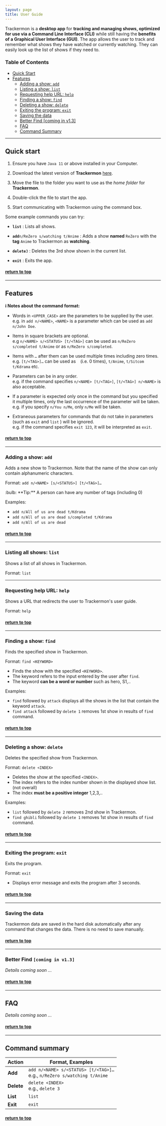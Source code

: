 ```yaml
---
layout: page
title: User Guide
---
```


Trackermon is a **desktop app** for **tracking and managing shows, optimized for use via a
Command Line Interface (CLI)** while still having the **benefits of a Graphical User Interface (GUI)**.
The app allows the user to track and remember what shows they have watched or currently watching.
They can easily look up the list of shows if they need to.

### Table of Contents
* [Quick Start](#quick-start)
* [Features](#features)
  * [Adding a show: `add`](#adding-a-show-add)
  * [Listing a show: `list`](#listing-all-shows-list)
  * [Requesting help URL: `help`](#requesting-help-url-help)
  * [Finding a show: `find`](#finding-a-show-find)
  * [Deleting a show: `delete`](#deleting-a-show-delete)
  * [Exiting the program: `exit`](#exiting-the-program-exit)
  * [Saving the data](#saving-the-data)
  * [Better Find [coming in v1.3]](#better-find-coming-in-v13)
  * [FAQ](#faq)
  * [Command Summary](#command-summary)


--------------------------------------------------------------------------------------------------------------------

## Quick start

1. Ensure you have `Java 11` or above installed in your Computer.

2. Download the latest version of **Trackermon** [here](https://github.com/AY2122S2-CS2103T-T09-3/tp/releases).

3. Move the file to the folder you want to use as the _home folder_ for **Trackermon**.

4. Double-click the file to start the app.

5. Start communicating with Trackermon using the command box.


Some example commands you can try:

* **`list`** : Lists all shows.

* **`add`**`n/ReZero s/watching t/Anime` : Adds a show **named** `ReZero` with the **tag** `Anime` to Trackermon as **watching**.

* **`delete`**`3` : Deletes the 3rd show shown in the current list.

* **`exit`** : Exits the app.


#### [return to top](#table-of-contents)

--------------------------------------------------------------------------------------------------------------------

## Features

<div markdown="block" class="alert alert-info">

**:information_source: Notes about the command format:**<br>

* Words in `<UPPER_CASE>` are the parameters to be supplied by the user.<br>
  e.g. in `add n/<NAME>`, `<NAME>` is a parameter which can be used as `add n/John Doe`.

* Items in square brackets are optional.<br>
  e.g `n/<NAME> s/<STATUS> [t/<TAG>]` can be used as `n/ReZero s/completed t/Anime` or as `n/ReZero s/completed`.

* Items with `…`​ after them can be used multiple times including zero times.<br>
  e.g. `[t/<TAG>]…​` can be used as ` ` (i.e. 0 times), `t/Anime`, `t/Sitcom t/Kdrama` etc.

* Parameters can be in any order.<br>
  e.g. if the command specifies `n/<NAME> [t/<TAG>]`, `[t/<TAG>] n/<NAME>` is also acceptable.

* If a parameter is expected only once in the command but you specified it multiple times, only the last occurrence of the parameter will be taken.<br>
  e.g. if you specify `n/You n/Me`, only `n/Me` will be taken.

* Extraneous parameters for commands that do not take in parameters (such as `exit` and `list` ) will be ignored.<br>
  e.g. if the command specifies `exit 123`, it will be interpreted as `exit`.

</div>

#### [return to top](#table-of-contents)

---

### Adding a show: `add`

Adds a new show to Trackermon. Note that the name of the show can only contain alphanumeric characters.

Format: `add n/<NAME> [s/<STATUS>] [t/<TAG>]…​`

<div markdown="span" class="alert alert-primary">:bulb: **Tip:**
A person can have any number of tags (including 0)
</div>

Examples:
* `add n/All of us are dead t/Kdrama`
* `add n/All of us are dead s/completed t/Kdrama`
* `add n/All of us are dead`

#### [return to top](#table-of-contents)

---

### Listing all shows: `list`

Shows a list of all shows in Trackermon.

Format: `list`

---

### Requesting help URL: `help`

Shows a URL that redirects the user to Trackermon's user guide.

Format: `help`

#### [return to top](#table-of-contents)

---

### Finding a show: `find`

Finds the specified show in Trackermon.

Format: `find <KEYWORD>`
* Finds the show with the specified `<KEYWORD>`.
* The keyword refers to the input entered by the user after `find`.
* The keyword **can be a word or number** such as hero, S1,..

Examples:
* `find` followed by `attack` displays all the shows in the list that contain the keyword `attack`.
* `find attack` followed by `delete 1` removes 1st show in results of `find` command.

#### [return to top](#table-of-contents)

---

### Deleting a show: `delete`

Deletes the specified show from Trackermon.

Format: `delete <INDEX>`
* Deletes the show at the specified `<INDEX>`.
* The index refers to the index number shown in the displayed show list. (not overall)
* The index **must be a positive integer** 1,2,3,..

Examples:
* `list` followed by `delete 2` removes 2nd show in Trackermon.
* `find ghibli` followed by `delete 1` removes 1st show in results of `find` command.

#### [return to top](#table-of-contents)

---

### Exiting the program: `exit`

Exits the program. 

Format: `exit`

* Displays error message and exits the program after 3 seconds.

#### [return to top](#table-of-contents)

---

### Saving the data 

Trackermon data are saved in the hard disk automatically after any command that changes the data. There is no need to save manually.

#### [return to top](#table-of-contents)

---

### Better Find `[coming in v1.3]`

_Details coming soon ..._

#### [return to top](#table-of-contents)

---

## FAQ

_Details coming soon ..._

#### [return to top](#table-of-contents)

---

## Command summary

Action | Format, Examples
--------|------------------
**Add** | `add n/<NAME> s/<STATUS> [t/<TAG>]…​` <br> e.g., `n/ReZero s/watching t/Anime`
**Delete** | `delete <INDEX>`<br> e.g., `delete 3`
**List** | `list`
**Exit** | `exit`

#### [return to top](#table-of-contents)